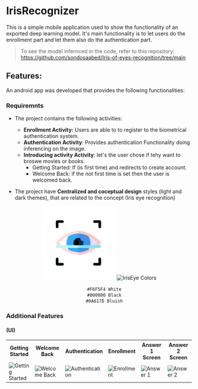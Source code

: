# IrisRecognizer
This is a simple mobile application used to show the functionality of an exported deep learning model. It's main functionality is to let users do the enrollment part and let them also do the authentication part.

> To see the model infernced in the code, refer to this repository: https://github.com/sondosaabed/Iris-of-eyes-recognition/tree/main

## Features:
An android app was developed that provides the following functionalities:

### Requiremnts
- The project contains the following activities:
  - **Enrollment Activity:** Users are able to to register to the biometrical authentication system.
  - **Authentication Activity**: Provides authentication Functionality doing inferencing on the image.
  - **Introducing activity Activity**: let's the user chose if tehy want to broswe movies or books.
    - Getting Started: If (is first time) and redirects to create account.
    - Welcome Back: if the not first time is set then the user is welcomed back.

- The project have **Centralized and coceptual design** styles (light and dark themes), that are related to the concept (Iris eye recognition) 

<div align="center">
  <img src="https://github.com/sondosaabed/IrisRecognizer/blob/master/app/src/main/iris_recognizer_logo-playstore.png" alt="IrisRecognizer Logo" width="200" height="200">
  <img src="" alt="IrisEye Colors" width="300">
  
        #F6F5F4 White
      	#000000 Black
        #0A617D Bluish
</div>

### Additional Features


#### (UI)
<div>
    <table>
        <tr>
            <th>Getting Started</th>
            <th>Welcome Back</th>
            <th>Authentication</th>
            <th>Enrollment</th>
            <th>Answer 1 Screen</th>
            <th>Answer 2 Screen</th>
        </tr>
        <tr>
            <td><img src="https://github.com/sondosaabed/Deep-Learning-for-Text/assets/65151701/024181f1-7a0f-40f7-ba5d-b63ba90757a4" alt="Getting Started" width="500"></td>
            <td><img src="https://github.com/sondosaabed/Deep-Learning-for-Text/assets/65151701/b45dce95-257a-42e7-a885-7fdf85de2405" alt="Welcome Back" width="500"></td>
            <td><img src="https://github.com/sondosaabed/Deep-Learning-for-Text/assets/65151701/55fa7079-5f32-461a-b8b4-707dc0244b5d" alt="Authentication" width="500"></td>
            <td><img src="https://github.com/sondosaabed/Deep-Learning-for-Text/assets/65151701/f2b46d84-4eb5-44e8-9caa-a1cdb63dcf30" alt="Enrollment" width="500"></td>
            <td><img src="https://github.com/sondosaabed/Deep-Learning-for-Text/assets/65151701/1a360593-1ced-48a0-b5bb-24d59aa3fc1b" alt="Answer 1" width="500"></td>
            <td><img src="https://github.com/sondosaabed/Deep-Learning-for-Text/assets/65151701/7c7bf3f0-d8e0-4369-b207-a094c3c1f690" alt="Answer 2" width="500"></td>
        </tr>
    </table>
</div>
